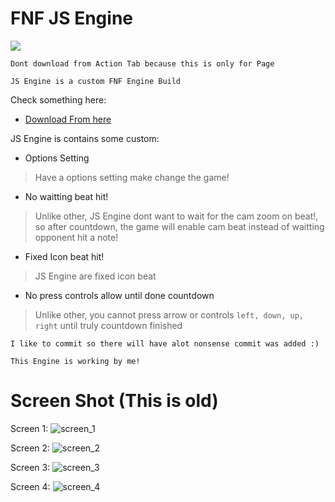 # FNF JS Engine

![](https://raw.githubusercontent.com/khuonghoanghuy/JS-Engine/master/art/JS-Engine-Logo.png)

`Dont download from Action Tab because this is only for Page`

`JS Engine is a custom FNF Engine Build`

Check something here:

- [Download From here](https://huy1234th.itch.io/fnf-js-engine)

JS Engine is contains some custom:

- Options Setting

> Have a options setting make change the game!

- No waitting beat hit!

> Unlike other, JS Engine dont want to wait for the cam zoom on beat!, so after countdown, the game will enable cam beat instead of waitting opponent hit a note!

- Fixed Icon beat hit!

> JS Engine are fixed icon beat

- No press controls allow until done countdown

> Unlike other, you cannot press arrow or controls `left, down, up, right` until truly countdown finished

`I like to commit so there will have alot nonsense commit was added :)`

`This Engine is working by me!`

# Screen Shot (This is old)

Screen 1:
![screen_1](https://raw.githubusercontent.com/khuonghoanghuy/JS-Engine/master/art/screen_Shot/screen_1.png?token=GHSAT0AAAAAACAYZ2W7MA5FTSNGM3UTXS26ZB755VQ)

Screen 2:
![screen_2](https://raw.githubusercontent.com/khuonghoanghuy/JS-Engine/master/art/screen_Shot/screen_2.png?token=GHSAT0AAAAAACAYZ2W75JCSQO2OGIUSI7F2ZB756XQ)

Screen 3:
![screen_3](https://raw.githubusercontent.com/khuonghoanghuy/JS-Engine/master/art/screen_Shot/screen_3.png?token=GHSAT0AAAAAACAYZ2W7LMDFD55SEUQ5Y3UKZB757IQ)

Screen 4:
![screen_4](https://raw.githubusercontent.com/khuonghoanghuy/JS-Engine/master/art/screen_Shot/screen_4.png?token=GHSAT0AAAAAACAYZ2W7JRHDHZLCXZZFMWQYZB757WA)

